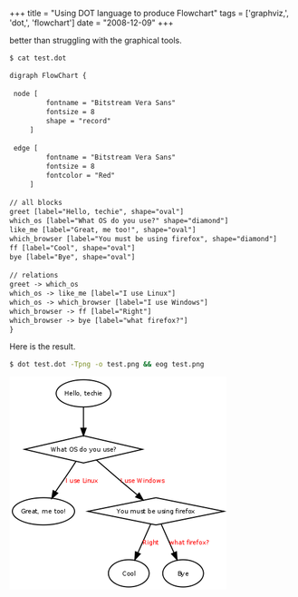 +++
title = "Using DOT language to produce Flowchart"
tags = ['graphviz,', 'dot,', 'flowchart']
date = "2008-12-09"
+++

better than struggling with the graphical tools.

``` bash
$ cat test.dot
```

    digraph FlowChart {

     node [
             fontname = "Bitstream Vera Sans"
             fontsize = 8
             shape = "record"
         ]

     edge [
             fontname = "Bitstream Vera Sans"
             fontsize = 8
             fontcolor = "Red"
         ]

    // all blocks
    greet [label="Hello, techie", shape="oval"]
    which_os [label="What OS do you use?" shape="diamond"]
    like_me [label="Great, me too!", shape="oval"]
    which_browser [label="You must be using firefox", shape="diamond"]
    ff [label="Cool", shape="oval"]
    bye [label="Bye", shape="oval"]

    // relations
    greet -> which_os
    which_os -> like_me [label="I use Linux"]
    which_os -> which_browser [label="I use Windows"]
    which_browser -> ff [label="Right"]
    which_browser -> bye [label="what firefox?"]
    }

Here is the result.

``` bash
$ dot test.dot -Tpng -o test.png && eog test.png
```

![image](/static/images/002.png)
